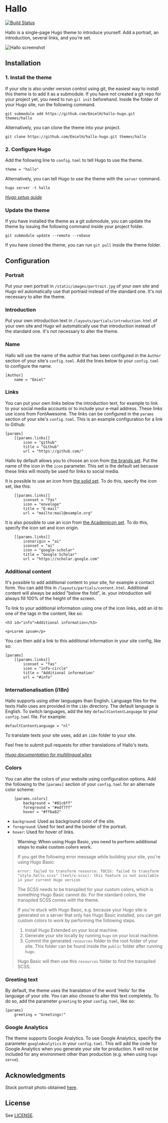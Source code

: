 # Hallo

[![Build Status](https://travis-ci.com/EmielH/hallo-hugo.svg?branch=master)](https://travis-ci.com/EmielH/hallo-hugo)

Hallo is a single-page Hugo theme to introduce yourself. Add a portrait, an introduction, several links, and you're set.

![Hallo screenshot](https://raw.githubusercontent.com/EmielH/hallo-hugo/master/images/screenshot.png)

## Installation

### 1. Install the theme

If your site is also under version control using git, the easiest way to install this theme is to add it as a submodule. If you have not created a git repo for your project yet, you need to run `git init` beforehand. Inside the folder of your Hugo site, run the following command.

```
git submodule add https://github.com/EmielH/hallo-hugo.git themes/hallo
```

Alternatively, you can clone the theme into your project.

```
git clone https://github.com/EmielH/hallo-hugo.git themes/hallo
```

### 2. Configure Hugo

Add the following line to `config.toml` to tell Hugo to use the theme.

```
theme = "hallo"
```

Alternatively, you can tell Hugo to use the theme with the `server` command.

```
hugo server -t hallo
```

_[Hugo setup guide](https//gohugo.io/overview/installing/)_

### Update the theme

If you have installed the theme as a git submodule, you can update the theme by issuing the following command inside your project folder.

```
git submodule update --remote --rebase
```

If you have cloned the theme, you can run `git pull` inside the theme folder.

## Configuration

### Portrait

Put your own portrait in `/static/images/portrait.jpg` of your own site and Hugo wil automatically use that portraid instead of the standard one. It's not necessary to alter the theme.

### Introduction

Put your own introduction text in `/layouts/partials/introduction.html` of your own site and Hugo wil automatically use that introduction instead of the standard one. It's not necessary to alter the theme.

### Name

Hallo will use the name of the author that has been configured in the `Author` section of your site's `config.toml`. Add the lines below to your `config.toml` to configure the name.

```
[Author]
    name = "Emiel"
```

### Links

You can put your own links below the introduction text, for example to link to your social media accounts or to include your e-mail address. These links use icons from FontAwesome. The links can be configured in the `params` section of your site's `config.toml`. This is an example configuration for a link to Github:

```
[params]
    [[params.links]]
        icon = "github"
        title = "Github"
        url = "https://github.com/"
```

Hallo by default allows you to choose an icon from [the brands set](https://fontawesome.com/icons?d=gallery&s=brands&m=free). Put the name of the icon in the `icon` parameter. This set is the default set because these links will mostly be used for links to social media.

It is possible to use an icon from [the solid set](https://fontawesome.com/icons?d=gallery&s=solid&m=free). To do this, specify the icon set, like this:

```
    [[params.links]]
        iconset = "fas"
        icon = "envelope"
        title = "E-mail"
        url = "mailto:mail@example.org"
```

It is also possible to use an icon from [the Academicon set](https://jpswalsh.github.io/academicons/). To do this, specify the icon set and icon origin.

```
    [[params.links]]
        iconorigin = "ai"
        iconset = "ai"
        icon = "google-scholar"
        title = "Google Scholar"
        url = "https://scholar.google.com"
```
### Additional content

It's possible to add additional content to your site, for example a contact form. You can add this in `/layouts/partials/content.html`. Additional content will always be added "below the fold", ie. your introduction will always fill 100% of the height of the screen.

To link to your additional information using one of the icon links, add an id to one of the tags in the content, like so:

```
<h3 id="info">Additional information</h3>

<p>Lorem ipsum</p>
```

You can then add a link to this additional information in your site config, like so:

```
[params]
    [[params.links]]
        iconset = "fas"
        icon = "info-circle"
        title = "Additional information"
        url = "#info"
```

### Internationalisation (i18n)

Hallo supports using other languages than English. Language files for the texts Hallo uses are provided in the `i18n` directory. The default language is English. To switch languages, add the key `defaultContentLanguage` to your `config.toml` file. For example:

```
defaultContentLanguage = "nl"
```

To translate texts your site uses, add an `i18n` folder to your site.

Feel free to submit pull requests for other translations of Hallo's texts.

_[Hugo documentation for multilingual sites](//gohugo.io/content-management/multilingual/)_

### Colors

You can alter the colors of your website using configuration options. Add the following to the `[params]` section of your `config.toml` for an alternate color scheme:

```
    [params.colors]
        background = "#81c6ff"
        foreground = "#edf7ff"
        hover = "#ffba82"
```

* `background`: Used as background color of the site.
* `foreground`: Used for text and the border of the portrait.
* `hover`: Used for hover of links.

> **Warning: When using Hugo Basic, you need to perform additional steps to make custom colors work.**
>
> If you get the following error message while building your site, you're using Hugo Basic:
>
> `error: failed to transform resource: TOCSS: failed to transform "style.hallo.scss" (text/x-scss): this feature is not available in your current Hugo version`
>
> The SCSS needs to be transpiled for your custom colors, which is something Hugo Basic cannot do. For the standard colors, the transpiled SCSS comes with the theme.
>
> If you're stuck with Hugo Basic, e.g. because your Hugo site is generated on a server that only has Hugo Basic installed, you can get custom colors to work by performing the following steps.
>
> 1. Install Hugo Extended on your local machine.
> 2. Generate your site locally by running `hugo` on your local machine.
> 3. Commit the generated `resources` folder to the root folder of your site. This folder can be found inside the `public` folder after running `hugo`.
>
> Hugo Basic will then use this `resources` folder to find the transpiled SCSS.

### Greeting text

By default, the theme uses the translation of the word 'Hello' for the language of your site. You can also choose to alter this text completely. To do so, add the parameter `greeting` to your `config.toml`, like so:

```
[params]
    greeting = "Greetings!"
```

### Google Analytics

The theme supports Google Analytics. To use Google Analytics, specify the parameter `googleAnalytics` in your `config.toml`. This will add the code for Google Analytics when you generate your site for production. It will not be included for any environment other than production (e.g. when using `hugo serve`).

## Acknowledgments

Stock portrait photo obtained [here](https://www.pexels.com/photo/adult-beautiful-blonde-blur-324658/).

## License
See [LICENSE](https://github.com/EmielH/hallo-hugo/blob/master/LICENSE).
